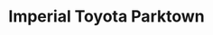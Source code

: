 ---
title: "Imperial Toyota Parktown"
url: /johannesburg/imperial-toyota-parktown/
shop: Autohaus
---